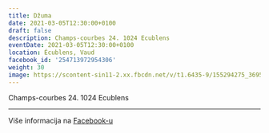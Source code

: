 ```yaml
---
title: Džuma
date: 2021-03-05T12:30:00+0100
draft: false
description: Champs-courbes 24. 1024 Ecublens
eventDate: 2021-03-05T12:30:00+0100
location: Écublens, Vaud
facebook_id: '254713972954306'
weight: 30
image: https://scontent-sin11-2.xx.fbcdn.net/v/t1.6435-9/155294275_3695079563921169_4909597834044538694_n.jpg?_nc_cat=101&ccb=1-7&_nc_sid=9e60e4&_nc_ohc=01mURvt6BgUQ7kNvwHpIQwY&_nc_oc=AdnUpKE5acapxycmGpjhEVsSy2zj3RThH9DsTVnis0vezwySR_2Wab4Y-TmSEw8jbBw&_nc_zt=23&_nc_ht=scontent-sin11-2.xx&edm=ABTKTjYEAAAA&_nc_gid=mHjS_GuZNKDI82Ng7PyY2A&oh=00_AfEKlP7FSJ0i7bok_Y7FfAuYkNqGMGfJQ4QB4REyGxA2Yg&oe=6831C71B
---
```


Champs-courbes 24. 1024 Ecublens

---

Više informacija na [Facebook-u](https://facebook.com/events/254713972954306)
